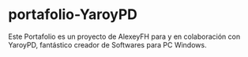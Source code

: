 # portafolio-YaroyPD

Este Portafolio es un proyecto de AlexeyFH para y en colaboración con YaroyPD, fantástico creador de Softwares para PC Windows.
